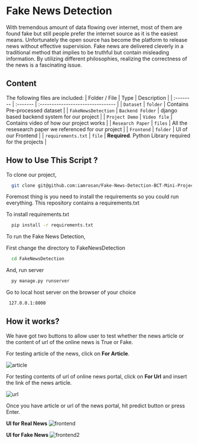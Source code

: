 
# Fake News Detection 

With tremendous amount of data flowing over internet, most of them are found
fake but still people prefer the internet source as it is the easiest means. Unfortunately the open source has become the platform to release news without effective
supervision. Fake news are delivered cleverly in a traditional method that implies
to be truthful but contain misleading information. By utilizing different philosophies, realizing the correctness of the news is a fascinating issue.

## Content
The following files are included:
| Folder / File | Type     | Description                       |
| :-------- | :------- | :-------------------------------- |
| `Dataset`      | `folder` | Contains Pre-processed dataset |
| `FakeNewsDetection`      | `Backend Folder` | django based backend system for our project |
| `Project Demo`      | `Video file` | Contains video of how our project works |
| `Research Paper`      | `files` | All the resesearch paper we referenced for our project |
| `Frontend`      | `folder` | UI of our Frontend  |
| `requirements.txt`      | `file` | **Required**. Python Library required for the projects |


## How to Use This Script ?
To clone our project,
```bash
  git clone git@github.com:iamrosan/Fake-News-Detection-BCT-Mini-Project-.git
```

Foremost thing is you need to install the requirements so you could run everything. This repository contains a requirements.txt

To install requirements.txt

```bash
  pip install -r requirements.txt
```

To run the Fake News Detection,

First change the directory to FakeNewsDetection
```bash
  cd FakeNewsDetection
```
And, run server
```bash
  py manage.py runserver
```
Go to local host server on the browser of your choice
```bash
 127.0.0.1:8000
```
## How it works?
We have got two buttons to allow user to test whether the news article or the content of url of the online news is True or Fake.

For testing article of the news, click on **For Article**.
 
 ![article](https://user-images.githubusercontent.com/43814550/158328311-cc1a519a-48bc-4cbb-8355-84ec9a3eafba.png)


For testing contents of url of online news portal, click on **For Url** and insert the link of the news article.
 
 ![url](https://user-images.githubusercontent.com/43814550/158328442-485c615b-21e5-4e04-ad0f-e88d1f01f3cd.png)

Once you have article or url of the news portal, hit predict button or press Enter.

**UI for Real News**
![frontend](https://user-images.githubusercontent.com/43814550/158327060-401d5a23-6900-4bf9-ad41-9072cb85f478.png)

**UI for Fake News**
![frontend2](https://user-images.githubusercontent.com/43814550/158327141-c74fb3c9-45d5-4782-a464-315923ab6fad.png)
